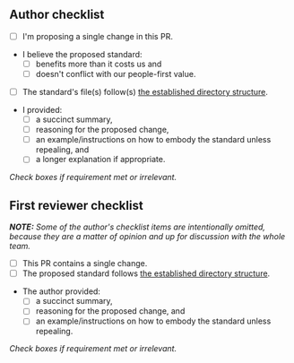 ## Author checklist
- [ ] I'm proposing a single change in this PR.
- I believe the proposed standard:
  - [ ] benefits more than it costs us and
  - [ ] doesn't conflict with our people-first value.
- [ ] The standard's file(s) follow(s) [the established directory structure][directory-structure].
- I provided:
  - [ ] a succinct summary,
  - [ ] reasoning for the proposed change,
  - [ ] an example/instructions on how to embody the standard unless repealing, and
  - [ ] a longer explanation if appropriate.

*Check boxes if requirement met or irrelevant.*


## First reviewer checklist
***NOTE:** Some of the author's checklist items are intentionally omitted, because they are a matter of opinion and up for discussion with the whole team.*

- [ ] This PR contains a single change.
- [ ] The proposed standard follows [the established directory structure][directory-structure].
- The author provided:
  - [ ] a succinct summary,
  - [ ] reasoning for the proposed change, and
  - [ ] an example/instructions on how to embody the standard unless repealing.

*Check boxes if requirement met or irrelevant.*




[directory-structure]: ../tree/master/standards#directory-structure
